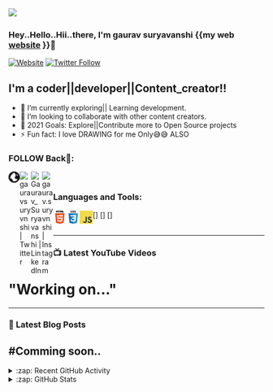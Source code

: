 <img src="https://drive.google.com/uc?id=1hnd1WepcqqyCOmRDdH2OLmjyTpjeJFTo" >

### Hey..Hello..Hii..there, I'm gaurav suryavanshi {{my web [website] }}👋

[![Website](https://img.shields.io/website?label=g-5256.github.io/portfolio/&style=for-the-badge&url=https%3A%2F%2Fg-5256.github.io/portfolio/)](https://g-5256.github.io/portfolio/)
[![Twitter Follow](https://img.shields.io/twitter/follow/gauravsuryvnshi?color=1DA1F2&logo=twitter&style=for-the-badge)](https://twitter.com/intent/follow?original_referer=https%3A%2F%2Fgithub.com%2Fgauravsuryvnshi&screen_name=gauravsuryvnshi)

## I'm a coder||developer||Content_creator!!

- 🌱 I’m currently exploring|| Learning development.
- 👯 I’m looking to collaborate with other content creators.
- 🥅 2021 Goals: Explore||Contribute more to Open Source projects
- ⚡ Fun fact: I love DRAWING for me Only😅😅 ALSO<chess> 

### FOLLOW Back💯:

[<img align="left" alt="https://github.com/G-5256" width="22px" src="https://raw.githubusercontent.com/iconic/open-iconic/master/svg/globe.svg" />][website]
[<img align="left" alt="gauravsuryvnshi | Twitter" width="22px" src="https://cdn.jsdelivr.net/npm/simple-icons@v3/icons/twitter.svg" />][twitter]
[<img align="left" alt="Gaurav_Suryavanshi | LinkedIn" width="22px" src="https://cdn.jsdelivr.net/npm/simple-icons@v3/icons/linkedin.svg" />][linkedin]
[<img align="left" alt="gaurav.suryvnshi | Instagram" width="22px" src="https://cdn.jsdelivr.net/npm/simple-icons@v3/icons/instagram.svg" />][instagram]

<br />

### Languages and Tools:

[<img align="left" alt="HTML5" width="26px" src="https://raw.githubusercontent.com/github/explore/80688e429a7d4ef2fca1e82350fe8e3517d3494d/topics/html/html.png" />]
[<img align="left" alt="CSS3" width="26px" src="https://raw.githubusercontent.com/github/explore/80688e429a7d4ef2fca1e82350fe8e3517d3494d/topics/css/css.png" />]
[<img  align="left" alt="JavaScript" width="26px" src="https://raw.githubusercontent.com/github/explore/80688e429a7d4ef2fca1e82350fe8e3517d3494d/topics/javascript/javascript.png" />]
<br />
<br />

---
### 📺 Latest YouTube Videos

# "Working on..."
---

### 📕 Latest Blog Posts

#Comming soon..
---

<details>
  <summary>:zap: Recent GitHub Activity</summary>
</details>

<details>
  <summary>:zap: GitHub Stats</summary>

  <img align="left" alt="G5256's GitHub Stats" src="https://github-readme-stats.G5256.vercel.app/api?username=G5256&show_icons=true&hide_border=true" />

</details>

[website]: https://g-5256.github.io/portfolio/
[twitter]: https://twitter.com/gauravsuryvnshi
[instagram]: https://instagram.com/gaurav.suryvnshi
[linkedin]: https://www.linkedin.com/in/gaurav-suryavanshi-804a97208
  


